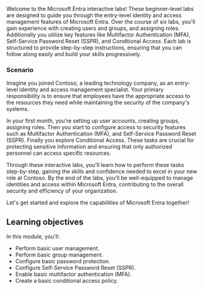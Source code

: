 Welcome to the Microsoft Entra interactive labs! These beginner-level labs are designed to guide you through the entry-level identity and access management features of Microsoft Entra. Over the course of six labs, you'll gain experience with creating users and groups, and assigning roles. Additionally you utilize key features like Multifactor Authentication (MFA), Self-Service Password Reset (SSPR), and Conditional Access. Each lab is structured to provide step-by-step instructions, ensuring that you can follow along easily and build your skills progressively.

### Scenario

Imagine you joined Contoso, a leading technology company, as an entry-level identity and access management specialist. Your primary responsibility is to ensure that employees have the appropriate access to the resources they need while maintaining the security of the company's systems.

In your first month, you're setting up user accounts, creating groups, assigning roles. Then you start to configure access to security features such as Multifactor Authentication (MFA), and Self-Service Password Reset (SSPR). Finally you explore Conditional Access. These tasks are crucial for protecting sensitive information and ensuring that only authorized personnel can access specific resources.

Through these interactive labs, you'll learn how to perform these tasks step-by-step, gaining the skills and confidence needed to excel in your new role at Contoso. By the end of the labs, you'll be well-equipped to manage identities and access within Microsoft Entra, contributing to the overall security and efficiency of your organization.

Let's get started and explore the capabilities of Microsoft Entra together!

## Learning objectives

In this module, you'll:
 - Perform basic user management.
 - Perform basic group management.
 - Configure basic password protection.
 - Configure Self-Service Password Reset (SSPR).
 - Enable basic multifactor authentication (MFA).
 - Create a basic conditional access policy.
